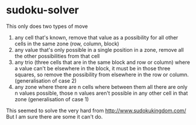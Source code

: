 # sudoku-solver
This only does two types of move
1. any cell that's known, remove that value as a possibility for all other cells in the same zone (row, column, block)
1. any value that's only possible in a single position in a zone, remove all the other possibilities from that cell
1. any trio (three cells that are in the same block and row or column) where a value can't be elsewhere in the block, it must be in those three squares, so remove the possibility from elsewhere in the row or column. (generalisation of case 2)
1. any zone where there are n cells where between them all there are only n values possible, those n values aren't possible in any other cell in that zone (generalisation of case 1)

This seemed to solve the very hard from http://www.sudokukingdom.com/
But I am sure there are some it can't do.
